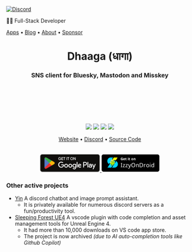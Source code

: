 [![Discord](https://img.shields.io/discord/1131212086446391430.svg?label=&logo=discord&logoColor=ffffff&color=7389D8&labelColor=6A7EC2)](https://discord.gg/kMp5JA9jwD)

👨‍🎓 Full-Stack Developer

[Apps](https://suvam.io) • [Blog](https://suvam.io/blog) • [About](https://suvam.io/about) • [Sponsor](https://suvam.io/sponsor) 

<p><h1 align="center">Dhaaga (धागा)</h1></p>
<p>
  <h3 align="center">SNS client for Bluesky, Mastodon and Misskey</h3>
</p>

<div style="margin-top: 120px" align="center">
  <img width="200px" src="https://github.com/suvam0451/suvam0451/assets/44526763/81505315-f262-4064-a0be-0c019f33ce77"/>
  <img width="200px" src="https://github.com/suvam0451/suvam0451/assets/44526763/c433c51c-1438-4ed5-9e71-db43b9362dd1"/>
  <img width="200px" src="https://github.com/suvam0451/suvam0451/assets/44526763/6ed48a99-feda-4ac4-be48-60170360a2a5"/>
  <img width="200px" src="https://github.com/suvam0451/dhaaga/assets/44526763/a22abeb0-105f-47cb-b9af-380789038a44"/>
</div>

<p align="center">
  <a href="https://suvam.io/dhaaga">Website</a> •
  <a href="https://discord.gg/Jc46bZAYZK">Discord</a> •
  <a href="https://github.com/suvam0451/dhaaga">Source Code</a>
</p>

<div align="center" style="margin-top:32px">
  <a href="https://play.google.com/store/apps/details?id=io.suvam.dhaaga" target="_blank">    
    <img src="./.github/badges/google_play.svg" height="48px"/>
  </a>
  <a href="https://apt.izzysoft.de/fdroid/index/apk/io.suvam.dhaaga.lite" target="_blank">
    <img src="./.github/badges/izzy_on_droid.png" height="48px"/>
  </a>
</div>

### Other active projects

- [Yin](https://yin.suvam.io) A discord chatbot and image prompt assistant.
  - It is privately available for numerous discord servers as a fun/productivity tool.
- [Sleeping Forest UE4](https://marketplace.visualstudio.com/items?itemName=suvam0451.sleeping-forest-ue4) A vscode plugin with code completion and asset management tools for Unreal Engine 4.
  - It had more than 10,000 downloads on VS code app store.
  - The project is now archived *(due to AI auto-completion tools like Github Copilot)*
